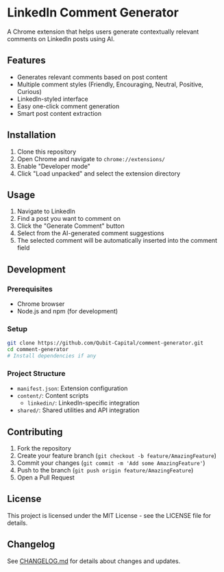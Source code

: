 # LinkedIn Comment Generator

A Chrome extension that helps users generate contextually relevant comments on LinkedIn posts using AI.

## Features

- Generates relevant comments based on post content
- Multiple comment styles (Friendly, Encouraging, Neutral, Positive, Curious)
- LinkedIn-styled interface
- Easy one-click comment generation
- Smart post content extraction

## Installation

1. Clone this repository
2. Open Chrome and navigate to `chrome://extensions/`
3. Enable "Developer mode"
4. Click "Load unpacked" and select the extension directory

## Usage

1. Navigate to LinkedIn
2. Find a post you want to comment on
3. Click the "Generate Comment" button
4. Select from the AI-generated comment suggestions
5. The selected comment will be automatically inserted into the comment field

## Development

### Prerequisites
- Chrome browser
- Node.js and npm (for development)

### Setup
```bash
git clone https://github.com/Qubit-Capital/comment-generator.git
cd comment-generator
# Install dependencies if any
```

### Project Structure
- `manifest.json`: Extension configuration
- `content/`: Content scripts
  - `linkedin/`: LinkedIn-specific integration
- `shared/`: Shared utilities and API integration

## Contributing
1. Fork the repository
2. Create your feature branch (`git checkout -b feature/AmazingFeature`)
3. Commit your changes (`git commit -m 'Add some AmazingFeature'`)
4. Push to the branch (`git push origin feature/AmazingFeature`)
5. Open a Pull Request

## License
This project is licensed under the MIT License - see the LICENSE file for details.

## Changelog
See [CHANGELOG.md](CHANGELOG.md) for details about changes and updates.
